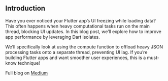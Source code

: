 ## Introduction
Have you ever noticed your Flutter app’s UI freezing while loading data? This often happens when heavy computational tasks run on the main thread, blocking UI updates. In this blog post, we’ll explore how to improve app performance by leveraging Dart isolates.

We’ll specifically look at using the compute function to offload heavy JSON processing tasks onto a separate thread, preventing UI lag. If you’re building Flutter apps and want smoother user experiences, this is a must-know technique!

Full blog on [Medium](https://medium.com/@ishuprabhakar/boosting-flutter-app-performance-with-dart-isolates-46a8ec9668d3)
